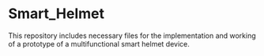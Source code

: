 # Smart_Helmet
This repository includes necessary files for the implementation and working of a prototype of a multifunctional smart helmet device.
